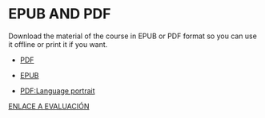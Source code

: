 # EPUB AND PDF

Download the material of the course in EPUB or PDF format so you can use it offline or print it if you want. 

- [PDF](/05-M.MATERIAL/Language_of_the_birds.pdf)

- [EPUB](/05-M.MATERIAL/Language_of_the_birds_epub)

- [PDF:Language portrait](/05-M.MATERIAL/language_portrait.pdf)

[ENLACE A EVALUACIÓN](https://docs.google.com/spreadsheets/d/1L9nYh7QuBz0Ke2ATWAcOk4FaF4SOZjfF5M8_nNLLgkw/edit?usp=drive_link)